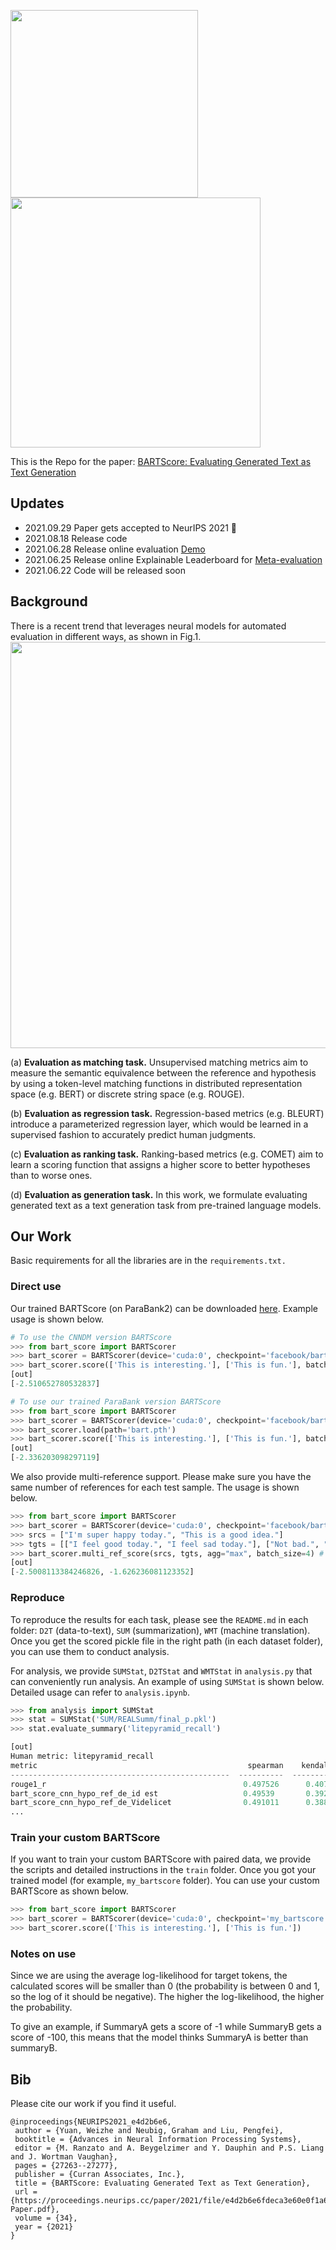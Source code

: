 <img src="./fig/bartscore.png" width="300" class="left"><img src="./fig/logo.png" width="400" class="center">


This is the Repo for the paper: [BARTScore: Evaluating Generated Text as Text Generation](https://arxiv.org/abs/2106.11520)

## Updates
- 2021.09.29 Paper gets accepted to NeurIPS 2021 :tada:
- 2021.08.18 Release code
- 2021.06.28 Release online evaluation [Demo](http://bartscore.sh/)
- 2021.06.25 Release online Explainable Leaderboard for [Meta-evaluation](http://explainaboard.nlpedia.ai/leaderboard/task-meval/index.php)
- 2021.06.22 Code will be released soon

## Background
There is a recent trend that leverages neural models for automated evaluation in different ways, as shown in Fig.1.
<img src="./fig/eval-tasks.png" width=650 class="left">

(a) **Evaluation as matching task.** Unsupervised matching metrics aim to measure the semantic equivalence between the reference and hypothesis by using a token-level matching functions in distributed representation space (e.g. BERT) or discrete string space (e.g. ROUGE).

(b) **Evaluation as regression task.** Regression-based metrics (e.g. BLEURT) introduce a parameterized regression layer, which would be learned in a supervised fashion to accurately predict human judgments.

(c) **Evaluation as ranking task.** Ranking-based metrics (e.g. COMET) aim to learn a scoring function that assigns a higher score to better hypotheses than to worse ones.

(d) **Evaluation as generation task.** In this work, we formulate evaluating generated text as a text generation task from pre-trained language models.

## Our Work
Basic requirements for all the libraries are in the `requirements.txt.`

### Direct use
Our trained BARTScore (on ParaBank2) can be downloaded [here](https://drive.google.com/file/d/1_7JfF7KOInb7ZrxKHIigTMR4ChVET01m/view?usp=sharing). Example usage is shown below.

```python
# To use the CNNDM version BARTScore
>>> from bart_score import BARTScorer
>>> bart_scorer = BARTScorer(device='cuda:0', checkpoint='facebook/bart-large-cnn')
>>> bart_scorer.score(['This is interesting.'], ['This is fun.'], batch_size=4) # generation scores from the first list of texts to the second list of texts.
[out]
[-2.510652780532837]

# To use our trained ParaBank version BARTScore
>>> from bart_score import BARTScorer
>>> bart_scorer = BARTScorer(device='cuda:0', checkpoint='facebook/bart-large-cnn')
>>> bart_scorer.load(path='bart.pth')
>>> bart_scorer.score(['This is interesting.'], ['This is fun.'], batch_size=4)
[out]
[-2.336203098297119]
```

We also provide multi-reference support. Please make sure you have the same number of references for each test sample. The usage is shown below.
```python
>>> from bart_score import BARTScorer
>>> bart_scorer = BARTScorer(device='cuda:0', checkpoint='facebook/bart-large-cnn')
>>> srcs = ["I'm super happy today.", "This is a good idea."]
>>> tgts = [["I feel good today.", "I feel sad today."], ["Not bad.", "Sounds like a good idea."]] # List[List of references for each test sample]
>>> bart_scorer.multi_ref_score(srcs, tgts, agg="max", batch_size=4) # agg means aggregation, can be mean or max
[out]
[-2.5008113384246826, -1.626236081123352]
```


### Reproduce
To reproduce the results for each task, please see the `README.md` in each folder: `D2T` (data-to-text), `SUM` (summarization), `WMT` (machine translation). Once you get the scored pickle file in the right path (in each dataset folder), you can use them to conduct analysis.

For analysis, we provide `SUMStat`, `D2TStat` and `WMTStat` in `analysis.py` that can conveniently run analysis. An example of using `SUMStat` is shown below. Detailed usage can refer to `analysis.ipynb`.

```python
>>> from analysis import SUMStat
>>> stat = SUMStat('SUM/REALSumm/final_p.pkl')
>>> stat.evaluate_summary('litepyramid_recall')

[out]
Human metric: litepyramid_recall
metric                                               spearman    kendalltau
-------------------------------------------------  ----------  ------------
rouge1_r                                            0.497526      0.407974
bart_score_cnn_hypo_ref_de_id est                   0.49539       0.392728
bart_score_cnn_hypo_ref_de_Videlicet                0.491011      0.388237
...
```

### Train your custom BARTScore
If you want to train your custom BARTScore with paired data, we provide the scripts and detailed instructions in the `train` folder. Once you got your trained model (for example, `my_bartscore` folder). You can use your custom BARTScore as shown below.

```python
>>> from bart_score import BARTScorer
>>> bart_scorer = BARTScorer(device='cuda:0', checkpoint='my_bartscore')
>>> bart_scorer.score(['This is interesting.'], ['This is fun.'])
```


### Notes on use
Since we are using the average log-likelihood for target tokens, the calculated scores will be smaller than 0 (the probability is between 0 and 1, so the log of it should be negative). The higher the log-likelihood, the higher the probability.

To give an example, if SummaryA gets a score of -1 while SummaryB gets a score of -100, this means that the model thinks SummaryA is better than summaryB.
## Bib
Please cite our work if you find it useful.
```
@inproceedings{NEURIPS2021_e4d2b6e6,
 author = {Yuan, Weizhe and Neubig, Graham and Liu, Pengfei},
 booktitle = {Advances in Neural Information Processing Systems},
 editor = {M. Ranzato and A. Beygelzimer and Y. Dauphin and P.S. Liang and J. Wortman Vaughan},
 pages = {27263--27277},
 publisher = {Curran Associates, Inc.},
 title = {BARTScore: Evaluating Generated Text as Text Generation},
 url = {https://proceedings.neurips.cc/paper/2021/file/e4d2b6e6fdeca3e60e0f1a62fee3d9dd-Paper.pdf},
 volume = {34},
 year = {2021}
}
```
